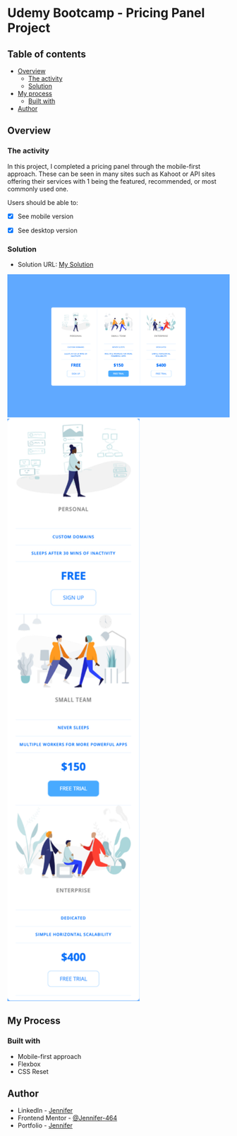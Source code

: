 # Udemy Bootcamp - Pricing Panel Project

## Table of contents

- [Overview](#overview)
  - [The activity](#the-activity)
  - [Solution](#solution)
- [My process](#my-process)
  - [Built with](#built-with)
- [Author](#author)



## Overview

### The activity

In this project, I completed a pricing panel through the mobile-first approach. These can be seen in many sites such as Kahoot or API sites offering their services with 1 being the featured, recommended, or most commonly used one.

Users should be able to:
- [X] See mobile version
- [X] See desktop version


### Solution

- Solution URL: [My Solution](https://jennifer-464.github.io/web-dev-bootcamp/4-Price-Table)

<img src="./icons/desktop.png" width="600px"><br>
<img src="./icons/mobile.png" width="300px"><br>



## My Process

### Built with

- Mobile-first approach
- Flexbox
- CSS Reset


## Author

- LinkedIn - [Jennifer](https://www.linkedin.com/in/jennifer464/)
- Frontend Mentor - [@Jennifer-464](https://www.frontendmentor.io/profile/Jennifer-464)
- Portfolio - [Jennifer](https://jennifer-464.github.io/portfolio-gc/)
